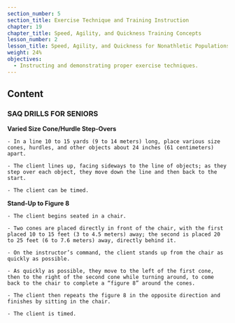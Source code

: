 ```yaml
---
section_number: 5
section_title: Exercise Technique and Training Instruction
chapter: 19
chapter_title: Speed, Agility, and Quickness Training Concepts
lesson_number: 2
lesson_title: Speed, Agility, and Quickness for Nonathletic Populations
weight: 24%
objectives:
  - Instructing and demonstrating proper exercise techniques.
---
```


## Content
### SAQ DRILLS FOR SENIORS

**Varied Size Cone/Hurdle Step-Overs**

	- In a line 10 to 15 yards (9 to 14 meters) long, place various size cones, hurdles, and other objects about 24 inches (61 centimeters) apart.

	- The client lines up, facing sideways to the line of objects; as they step over each object, they move down the line and then back to the start.

	- The client can be timed.

**Stand-Up to Figure 8**

	- The client begins seated in a chair.

	- Two cones are placed directly in front of the chair, with the first placed 10 to 15 feet (3 to 4.5 meters) away; the second is placed 20 to 25 feet (6 to 7.6 meters) away, directly behind it.

	- On the instructor’s command, the client stands up from the chair as quickly as possible.

	- As quickly as possible, they move to the left of the first cone, then to the right of the second cone while turning around, to come back to the chair to complete a “figure 8” around the cones.

	- The client then repeats the figure 8 in the opposite direction and finishes by sitting in the chair.

	- The client is timed.